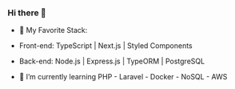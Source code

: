 ### Hi there 👋
- 👯 My Favorite Stack: 
- Front-end:  TypeScript | Next.js | Styled Components
- Back-end:   Node.js | Express.js | TypeORM | PostgreSQL

- 🌱 I’m currently learning PHP - Laravel - Docker - NoSQL - AWS
<!--
**svnoliveira/svnoliveira** is a ✨ _special_ ✨ repository because its `README.md` (this file) appears on your GitHub profile.

Here are some ideas to get you started:

- 🔭 I’m currently working on ...
- 🌱 I’m currently learning ...
- 👯 I’m looking to collaborate on ...
- 🤔 I’m looking for help with ...
- 💬 Ask me about ...
- 📫 How to reach me: ...
- ⚡ Fun fact: ...
-->
